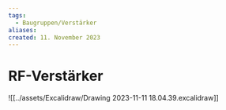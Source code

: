 ```yaml
---
tags:
  - Baugruppen/Verstärker
aliases: 
created: 11. November 2023
---
```


# RF-Verstärker

![[../assets/Excalidraw/Drawing 2023-11-11 18.04.39.excalidraw]]
